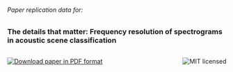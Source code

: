 
###### *Paper replication data for:*

### The details that matter: Frequency resolution of spectrograms in acoustic scene classification
##

<a href="LICENSE"><img src="https://img.shields.io/badge/license-MIT-blue.svg" alt="MIT licensed" title="MIT licensed" align="right"/></a>

<a href="http://karol.piczak.com/papers/Piczak-2017-DCASE.pdf"><img src="https://img.shields.io/badge/paper-PDF-ff69b4.svg" alt="Download paper in PDF format" title="Download paper in PDF format" /></a>
